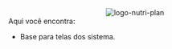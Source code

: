 <div align="center">
  <img src="https://github.com/O-Quarteto-Fantastico/NutriPlan/assets/106404673/0a8695ac-b394-432a-8ce5-c74416b5e1f7" alt="logo-nutri-plan">
</div>

<div>
  Aqui você encontra:
<ul>
  <li>Base para telas dos sistema.</li>
</ul>
</div>


